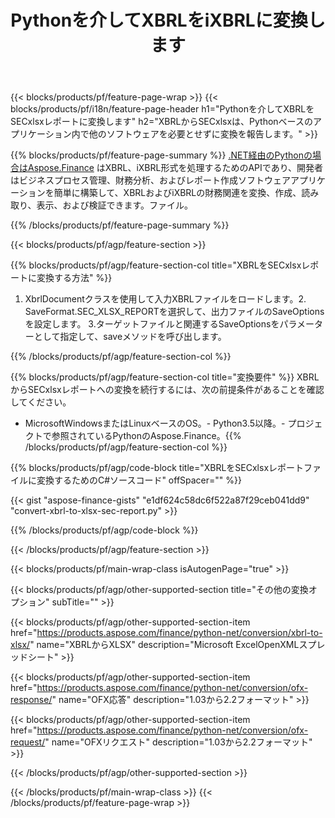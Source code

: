 ﻿---
title: Pythonを介してXBRLをiXBRLに変換します
description: XBRLからSECxlsxレポートPythonへの変換のサンプルコード。 Pythonベースのアプリケーション内でのバッチXBRLファイルからSECxlsxレポートへの変換にはAPIサンプルコードを使用します。 
url: /ja/python-net/conversion/xbrl-to-sec-xlsx-report/
family: finance
platformtag: python
feature: convert
informat: XBRL
outformat: XLSX
otherformats: HTML
---
{{< blocks/products/pf/feature-page-wrap >}}
{{< blocks/products/pf/i18n/feature-page-header h1="Pythonを介してXBRLをSECxlsxレポートに変換します" h2="XBRLからSECxlsxは、Pythonベースのアプリケーション内で他のソフトウェアを必要とせずに変換を報告します。" >}}

{{% blocks/products/pf/feature-page-summary %}}
[.NET経由のPythonの場合はAspose.Finance](https://products.aspose.com/finance/python-net/) はXBRL、iXBRL形式を処理するためのAPIであり、開発者はビジネスプロセス管理、財務分析、およびレポート作成ソフトウェアアプリケーションを簡単に構築して、XBRLおよびiXBRLの財務関連を変換、作成、読み取り、表示、および検証できます。ファイル。 

{{% /blocks/products/pf/feature-page-summary %}}

{{< blocks/products/pf/agp/feature-section >}}

{{% blocks/products/pf/agp/feature-section-col title="XBRLをSECxlsxレポートに変換する方法" %}}
1. XbrlDocumentクラスを使用して入力XBRLファイルをロードします。2. SaveFormat.SEC_XLSX_REPORTを選択して、出力ファイルのSaveOptionsを設定します。
3.ターゲットファイルと関連するSaveOptionsをパラメーターとして指定して、saveメソッドを呼び出します。

{{% /blocks/products/pf/agp/feature-section-col %}}

{{% blocks/products/pf/agp/feature-section-col title="変換要件" %}}
XBRLからSECxlsxレポートへの変換を続行するには、次の前提条件があることを確認してください。 
- MicrosoftWindowsまたはLinuxベースのOS。- Python3.5以降。- プロジェクトで参照されているPythonのAspose.Finance。{{% /blocks/products/pf/agp/feature-section-col %}}

{{% blocks/products/pf/agp/code-block title="XBRLをSECxlsxレポートファイルに変換するためのC#ソースコード" offSpacer="" %}}

{{< gist "aspose-finance-gists" "e1df624c58dc6f522a87f29ceb041dd9" "convert-xbrl-to-xlsx-sec-report.py" >}}

{{% /blocks/products/pf/agp/code-block %}}

{{< /blocks/products/pf/agp/feature-section >}}

{{< blocks/products/pf/main-wrap-class isAutogenPage="true" >}}

{{< blocks/products/pf/agp/other-supported-section title="その他の変換オプション" subTitle="" >}}

{{< blocks/products/pf/agp/other-supported-section-item href="https://products.aspose.com/finance/python-net/conversion/xbrl-to-xlsx/" name="XBRLからXLSX" description="Microsoft ExcelOpenXMLスプレッドシート" >}}

{{< blocks/products/pf/agp/other-supported-section-item href="https://products.aspose.com/finance/python-net/conversion/ofx-response/" name="OFX応答" description="1.03から2.2フォーマット" >}}

{{< blocks/products/pf/agp/other-supported-section-item href="https://products.aspose.com/finance/python-net/conversion/ofx-request/" name="OFXリクエスト" description="1.03から2.2フォーマット" >}}

{{< /blocks/products/pf/agp/other-supported-section >}}

{{< /blocks/products/pf/main-wrap-class >}}
{{< /blocks/products/pf/feature-page-wrap >}}
